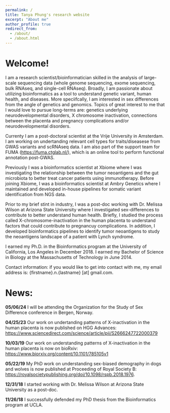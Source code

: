 ```yaml
---
permalink: /
title: Tanya Phung's research website
excerpt: "About me"
author_profile: true
redirect_from: 
  - /about/
  - /about.html
---
```


# Welcome!
I am a research scientist/bioinformatician skilled in the analysis of large-scale sequencing data (whole genome sequencing, exome sequencing, bulk RNAseq, and single-cell RNAseq). Broadly, I am passionate about utilizing bioinformatics as a tool to understand genetic variant, human health, and diseases. More speciifcally, I am interested in sex differences from the angle of genetics and genomics. Topics of great interest to me that I would love to pursue long-terms are: genetics underlying neurodevelopmental disorders, X chromosome inactivation, connections between the placenta and pregnancy complications and/or neurodevelopmental disorders. 

Currenty I am a post-doctoral scientist at the Vrije University in Amsterdam. I am working on undertanding relevant cell types for traits/diseasese from GWAS variants and scRNAseq data. I am also part of the support team for FUMA (https://fuma.ctglab.nl/), which is an online tool to perform functional annotation post-GWAS. 

Previously I was a bioinformatics scientist at Xbiome where I was investigating the relationship between the tumor neoantigens and the gut microbiota to better treat cancer patients using immunotherapy. Before joining Xbiome, I was a bioinformatics scientist at Ambry Genetics where I maintained and developed in-house pipelines for somatic variant identification from NGS data. 

Prior to my brief stint in industry, I was a post-doc working with Dr. Melissa Wilson at Arizona State University where I investigated sex-differences to contribute to better understand human health. Briefly, I studied the process called X-chromosome-inactivation in the human placenta to understand factors that could contribute to pregnancuy complications. In addition, I developed bioinformatics pipelines to identify tumor neoantigens to study the neoantigens landscape of a patient with Lynch syndrome. 

I earned my Ph.D. in the Bioinformatics program at the University of California, Los Angeles in December 2018. I earned my Bachelor of Science in Biology at the Massachusetts of Technology in June 2014.

Contact information: if you would like to get into contact with me, my email address is: {firstname}.n.{lastname} [at] gmail.com. 

# News:
**05/06/24** I will be attending the Organization for the Study of Sex Difference conference in Bergen, Norway.

**04/25/23** Our work on undertanding patterns of X-inactivation in the human placenta is now published on HGG Advances: https://www.sciencedirect.com/science/article/pii/S2666247722000379

**10/03/19** Our work on understanding patterns of X-inactivation in the human placenta is now on bioRxiv: https://www.biorxiv.org/content/10.1101/785105v1

**05/22/19** My PhD work on understanding sex-biased demography in dogs and wolves is now published at Proceeding of Royal Society B: https://royalsocietypublishing.org/doi/10.1098/rspb.2018.1976.

**12/31/18** I started working with Dr. Melissa Wilson at Arizona State University as a post-doc.

**11/26/18** I successfully defended my PhD thesis from the Bioinformatics program at UCLA.
